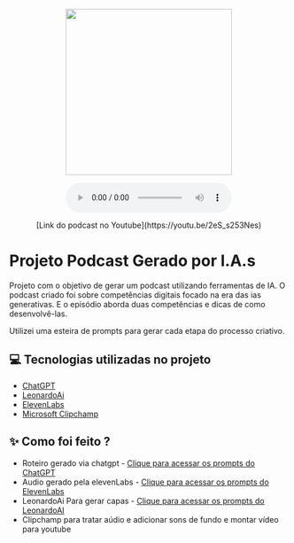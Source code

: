 <p align="center">
<img 
    src="./assets/cover.png"
    width="300"
/>
</p>

<div align="center">
    <audio src="https://github.com/aledborges/prompts-for-podcast-generate-by-ia/tree/main/output/podcast_mente_digital_editado.mp3" controls title="Podcast editado"></audio>
</div>

<p align="center">[Link do podcast no Youtube](https://youtu.be/2eS_s253Nes)</p>


# Projeto Podcast Gerado por I.A.s


Projeto com o objetivo de gerar um podcast utilizando ferramentas de IA. O podcast criado foi sobre competências digitais focado na era das ias generativas. E o episódio aborda duas competências e dicas de como desenvolvê-las. 

Utilizei uma esteira de prompts para gerar cada etapa do processo criativo.

## 💻 Tecnologias utilizadas no projeto

- [ChatGPT](https://chat.openai.com/) 
- [LeonardoAi](https://leonardo.ai/)
- [ElevenLabs](https://beta.elevenlabs.io/)
- [Microsoft Clipchamp](https://clipchamp.com/pt-br/)

## ✨ Como foi feito ?

- Roteiro gerado via chatgpt - [Clique para acessar os prompts do ChatGPT](https://github.com/aledborges/prompts-for-podcast-generate-by-ia/tree/main/src/prompts/chatgpt.md)
- Audio gerado pela elevenLabs - [Clique para acessar os prompts do ElevenLabs](https://github.com/aledborges/prompts-for-podcast-generate-by-ia/tree/main/src/prompts/elevenLabs.md)
- LeonardoAi Para gerar capas - [Clique para acessar os prompts do LeonardoAI](https://github.com/aledborges/prompts-for-podcast-generate-by-ia/tree/main/src/prompts/leonardoAi.md)
- Clipchamp para tratar aúdio e adicionar sons de fundo e montar vídeo para youtube





